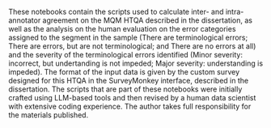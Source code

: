 These notebooks contain the scripts used to calculate inter- and intra-annotator agreement on the MQM HTQA described in the dissertation, as well as the analysis on the human evaluation on the error categories assigned to the segment in the sample (There are terminological errors; There are errors, but are not terminological; and There are no errors at all) and the severity of the terminological errors identified (Minor severity: incorrect, but undertanding is not impeded; Major severity: understanding is impeded).
The format of the input data is given by the custom survey designed for this HTQA in the SurveyMonkey interface, described in the dissertation.
The scripts that are part of these notebooks were initially crafted using LLM-based tools and then revised by a human data scientist with extensive coding experience. The author takes full responsibility for the materials published.
